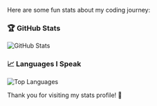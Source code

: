 Here are some fun stats about my coding journey:

### 🏆 GitHub Stats
![GitHub Stats](https://github-readme-stats.vercel.app/api?username=YourGitHubHandle&show_icons=true&hide_title=true&count_private=true&hide=prs&theme=radical)

### 📈 Languages I Speak
![Top Languages](https://github-readme-stats.vercel.app/api/top-langs/?username=YourGitHubHandle&langs_count=10&layout=compact&theme=radical)

Thank you for visiting my stats profile! 🎉
